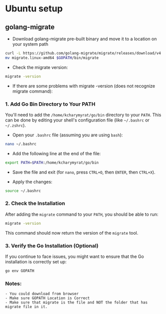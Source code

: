 # Ubuntu setup

## golang-migrate
- Download golang-migrate pre-built binary and move it to a location on your system path
```bash
curl -L https://github.com/golang-migrate/migrate/releases/download/v4.17.1/migrate.linux-amd64.tar.gz | tar xvz
mv migrate.linux-amd64 $GOPATH/bin/migrate
```

- Check the migrate version:
```bash
migrate -version
```

- If there are some problems with migrate -version (does not recognize migrate command):
### 1. **Add Go Bin Directory to Your PATH**
  You'll need to add the `/home/kcharymyrat/go/bin` directory to your `PATH`. This can be done by editing your shell's configuration file (like `~/.bashrc` or `~/.zshrc`).

  - Open your `.bashrc` file (assuming you are using `bash`):
  ```bash
  nano ~/.bashrc
  ```

  - Add the following line at the end of the file:
  ```bash
  export PATH=$PATH:/home/kcharymyrat/go/bin
  ```

  - Save the file and exit (for `nano`, press `CTRL+O`, then `ENTER`, then `CTRL+X`).

  - Apply the changes:
  ```bash
  source ~/.bashrc
  ```

### 2. **Check the Installation**

   After adding the `migrate` command to your `PATH`, you should be able to run:

   ```bash
   migrate -version
   ```

   This command should now return the version of the `migrate` tool.

### 3. **Verify the Go Installation (Optional)**

   If you continue to face issues, you might want to ensure that the Go installation is correctly set up:

   ```bash
   go env GOPATH
   ```


### Notes:
    - You could download from browser
    - Make sure GOPATH Location is Correct
    - Make sure that migrate is the file and NOT the folder that has migrate file in it.